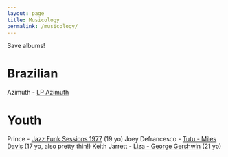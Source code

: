 ```yaml
---
layout: page
title: Musicology
permalink: /musicology/
---
```


Save albums!

# Brazilian
Azimuth - [LP Azimuth](https://www.youtube.com/watch?v=m6PxI_-MowE)

# Youth
Prince - [Jazz Funk Sessions 1977](https://www.youtube.com/watch?v=YQKl870Sm_g) (19 yo)
Joey Defrancesco - [Tutu - Miles Davis](https://www.youtube.com/watch?v=7KdZPFyXq5Y) (17 yo, also pretty thin!)
Keith Jarrett - [Liza - George Gershwin](https://www.youtube.com/watch?v=jD2a3mo8z5M) (21 yo)
